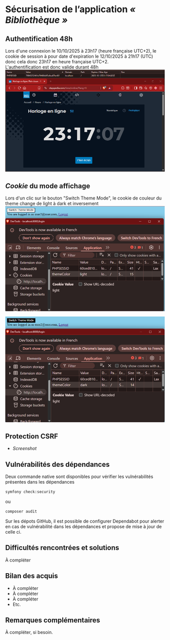 # Sécurisation de l’application *« Bibliothèque »*

## Authentification 48h
Lors d'une connexion le 10/10/2025 à 23h17 (heure française UTC+2), le cookie de session à pour date d'expiration le 12/10/2025 à 21h17 (UTC) donc cela donc 23h17 en heure française UTC+2.  
L'authentification est donc valide durant 48h
![img.png](assets/img/auth_48h.png)

## *Cookie* du mode affichage
Lors d'un clic sur le bouton "Switch Theme Mode", le cookie de couleur du theme change de light à dark et inversement
![cookie_light.png](assets/img/cookie_light.png)

![cookie_dark.png](assets/img/cookie_dark.png)

## Protection CSRF

- *Screenshot*

## Vulnérabilités des dépendances
Deux commande native sont disponibles pour vérifier les vulnérabilités présentes dans les dépendances
```bash
symfony check:security
```
ou
```bash
composer audit
```
Sur les dépots GitHub, il est possible de configurer Dependabot pour alerter en cas de vulnérabilité dans les dépendances et propose de mise à jour de celle ci.

## Difficultés rencontrées et solutions
À compléter

## Bilan des acquis
- À compléter
- À compléter
- À compléter
- Etc. 

## Remarques complémentaires
À compléter, si besoin.  
